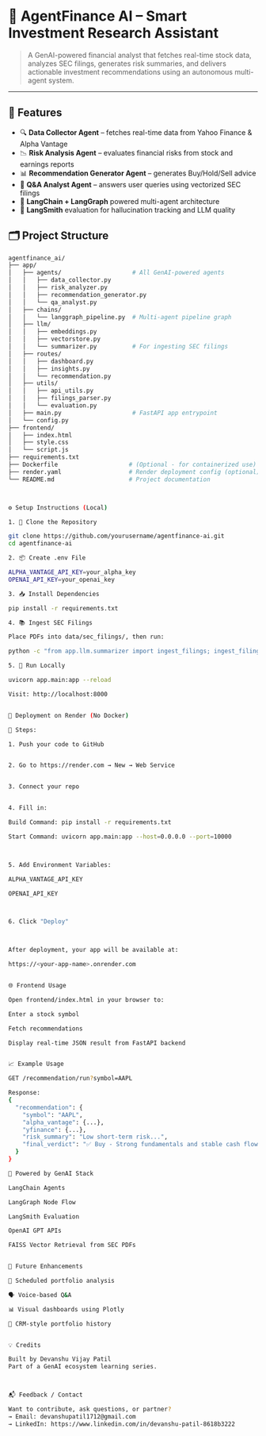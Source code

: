 
# 🚀 AgentFinance AI – Smart Investment Research Assistant

> A GenAI-powered financial analyst that fetches real-time stock data, analyzes SEC filings, generates risk summaries, and delivers actionable investment recommendations using an autonomous multi-agent system.

---

## 📌 Features

- 🔍 **Data Collector Agent** – fetches real-time data from Yahoo Finance & Alpha Vantage
- 📉 **Risk Analysis Agent** – evaluates financial risks from stock and earnings reports
- 📊 **Recommendation Generator Agent** – generates Buy/Hold/Sell advice
- 💬 **Q&A Analyst Agent** – answers user queries using vectorized SEC filings
- 🧠 **LangChain + LangGraph** powered multi-agent architecture
- 🧪 **LangSmith** evaluation for hallucination tracking and LLM quality

## 🗂️ Project Structure

```bash
agentfinance_ai/
├── app/
│   ├── agents/                    # All GenAI-powered agents
│   │   ├── data_collector.py
│   │   ├── risk_analyzer.py
│   │   ├── recommendation_generator.py
│   │   └── qa_analyst.py
│   ├── chains/
│   │   └── langgraph_pipeline.py  # Multi-agent pipeline graph
│   ├── llm/
│   │   ├── embeddings.py
│   │   ├── vectorstore.py
│   │   └── summarizer.py          # For ingesting SEC filings
│   ├── routes/
│   │   ├── dashboard.py
│   │   ├── insights.py
│   │   └── recommendation.py
│   ├── utils/
│   │   ├── api_utils.py
│   │   ├── filings_parser.py
│   │   └── evaluation.py
│   ├── main.py                    # FastAPI app entrypoint
│   └── config.py
├── frontend/
│   ├── index.html
│   ├── style.css
│   └── script.js
├── requirements.txt
├── Dockerfile                    # (Optional - for containerized use)
├── render.yaml                   # Render deployment config (optional)
└── README.md                     # Project documentation



⚙️ Setup Instructions (Local)

1. 🔧 Clone the Repository

git clone https://github.com/yourusername/agentfinance-ai.git
cd agentfinance-ai

2. 📦 Create .env File

ALPHA_VANTAGE_API_KEY=your_alpha_key
OPENAI_API_KEY=your_openai_key

3. 📥 Install Dependencies

pip install -r requirements.txt

4. 📚 Ingest SEC Filings

Place PDFs into data/sec_filings/, then run:

python -c "from app.llm.summarizer import ingest_filings; ingest_filings()"

5. 🚀 Run Locally

uvicorn app.main:app --reload

Visit: http://localhost:8000


🚀 Deployment on Render (No Docker)

📝 Steps:

1. Push your code to GitHub


2. Go to https://render.com → New → Web Service


3. Connect your repo


4. Fill in:

Build Command: pip install -r requirements.txt

Start Command: uvicorn app.main:app --host=0.0.0.0 --port=10000



5. Add Environment Variables:

ALPHA_VANTAGE_API_KEY

OPENAI_API_KEY



6. Click "Deploy"



After deployment, your app will be available at:

https://<your-app-name>.onrender.com


🌐 Frontend Usage

Open frontend/index.html in your browser to:

Enter a stock symbol

Fetch recommendations

Display real-time JSON result from FastAPI backend


📈 Example Usage

GET /recommendation/run?symbol=AAPL

Response:
{
  "recommendation": {
    "symbol": "AAPL",
    "alpha_vantage": {...},
    "yfinance": {...},
    "risk_summary": "Low short-term risk...",
    "final_verdict": "✅ Buy - Strong fundamentals and stable cash flow"
  }
}

🧪 Powered by GenAI Stack

LangChain Agents

LangGraph Node Flow

LangSmith Evaluation

OpenAI GPT APIs

FAISS Vector Retrieval from SEC PDFs


🧠 Future Enhancements

📅 Scheduled portfolio analysis

🗣️ Voice-based Q&A

📊 Visual dashboards using Plotly

💼 CRM-style portfolio history


💡 Credits

Built by Devanshu Vijay Patil
Part of a GenAI ecosystem learning series.



📬 Feedback / Contact

Want to contribute, ask questions, or partner?
→ Email: devanshupatil1712@gmail.com
→ LinkedIn: https://www.linkedin.com/in/devanshu-patil-8618b3222





